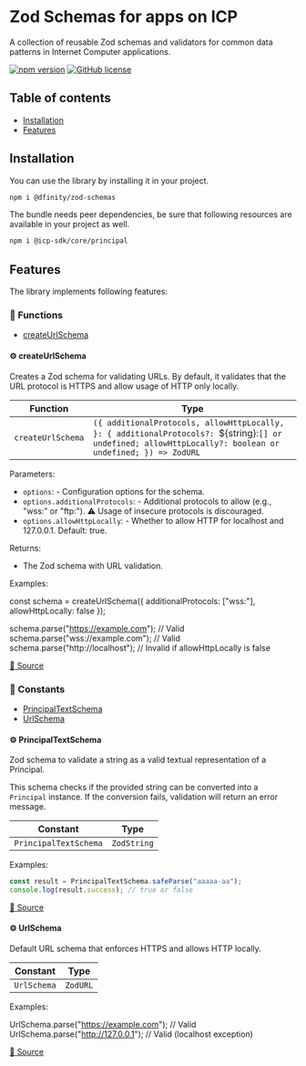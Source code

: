# Zod Schemas for apps on ICP

A collection of reusable Zod schemas and validators for common data patterns in Internet Computer applications.

[![npm version](https://img.shields.io/npm/v/@dfinity/zod-schemas.svg?logo=npm)](https://www.npmjs.com/package/@dfinity/zod-schemas) [![GitHub license](https://img.shields.io/badge/license-Apache%202.0-blue.svg)](https://opensource.org/licenses/Apache-2.0)

## Table of contents

- [Installation](#installation)
- [Features](#features)

## Installation

You can use the library by installing it in your project.

```bash
npm i @dfinity/zod-schemas
```

The bundle needs peer dependencies, be sure that following resources are available in your project as well.

```bash
npm i @icp-sdk/core/principal
```

## Features

The library implements following features:

<!-- TSDOC_START -->

### :toolbox: Functions

- [createUrlSchema](#gear-createurlschema)

#### :gear: createUrlSchema

Creates a Zod schema for validating URLs. By default, it validates that the URL protocol is HTTPS and allow usage of HTTP only locally.

| Function          | Type                                                                                                                                                      |
| ----------------- | --------------------------------------------------------------------------------------------------------------------------------------------------------- |
| `createUrlSchema` | `({ additionalProtocols, allowHttpLocally, }: { additionalProtocols?: `${string}:`[] or undefined; allowHttpLocally?: boolean or undefined; }) => ZodURL` |

Parameters:

- `options`: - Configuration options for the schema.
- `options.additionalProtocols`: - Additional protocols to allow (e.g., "wss:" or "ftp:"). ⚠️ Usage of insecure protocols is discouraged.
- `options.allowHttpLocally`: - Whether to allow HTTP for localhost and 127.0.0.1. Default: true.

Returns:

- The Zod schema with URL validation.

Examples:

const schema = createUrlSchema({
additionalProtocols: ["wss:"],
allowHttpLocally: false
});

schema.parse("https://example.com"); // Valid
schema.parse("wss://example.com"); // Valid
schema.parse("http://localhost"); // Invalid if allowHttpLocally is false

[:link: Source](https://github.com/dfinity/ic-js/tree/main/packages/zod-schemas/src/url.ts#L27)

### :wrench: Constants

- [PrincipalTextSchema](#gear-principaltextschema)
- [UrlSchema](#gear-urlschema)

#### :gear: PrincipalTextSchema

Zod schema to validate a string as a valid textual representation of a Principal.

This schema checks if the provided string can be converted into a `Principal` instance.
If the conversion fails, validation will return an error message.

| Constant              | Type        |
| --------------------- | ----------- |
| `PrincipalTextSchema` | `ZodString` |

Examples:

```typescript
const result = PrincipalTextSchema.safeParse("aaaaa-aa");
console.log(result.success); // true or false
```

[:link: Source](https://github.com/dfinity/ic-js/tree/main/packages/zod-schemas/src/principal.ts#L16)

#### :gear: UrlSchema

Default URL schema that enforces HTTPS and allows HTTP locally.

| Constant    | Type     |
| ----------- | -------- |
| `UrlSchema` | `ZodURL` |

Examples:

UrlSchema.parse("https://example.com"); // Valid
UrlSchema.parse("http://127.0.0.1"); // Valid (localhost exception)

[:link: Source](https://github.com/dfinity/ic-js/tree/main/packages/zod-schemas/src/url.ts#L64)

<!-- TSDOC_END -->

